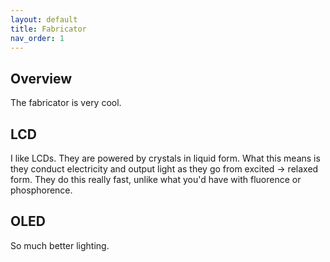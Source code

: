 ```yaml
---
layout: default
title: Fabricator
nav_order: 1
---
```


## Overview

The fabricator is very cool.

## LCD

I like LCDs. They are powered by crystals in liquid form. What this means is they conduct electricity and output light as they go from excited -> relaxed form. They do this really fast, unlike what you'd have with fluorence or phosphorence.

## OLED

So much better lighting.
